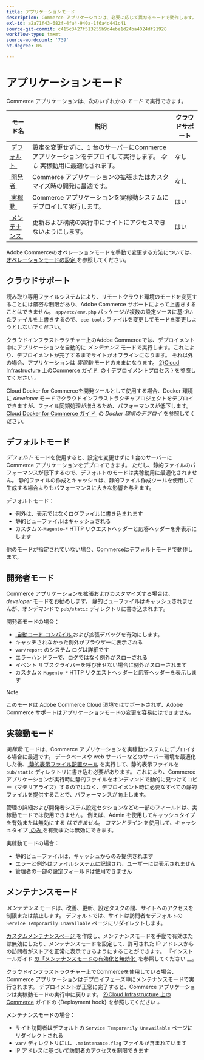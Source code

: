 ```yaml
---
title: アプリケーションモード
description: Commerce アプリケーションは、必要に応じて異なるモードで動作します。 使用可能なアプリケーションモードの詳細なリストを表示します。
exl-id: a2a71f43-682f-4fa4-940a-1f6a4d441c41
source-git-commit: c415c3427f513255b9d4ebe1d24ba4024df21928
workflow-type: tm+mt
source-wordcount: '739'
ht-degree: 0%

---
```


# アプリケーションモード

Commerce アプリケーションは、次のいずれかの _モード_ で実行できます。

| モード名 | 説明 | クラウドサポート |
| ------------------------ | ------------------- | ------------- |
| [&#x200B; デフォルト &#x200B;](#default-mode) | 設定を変更せずに、1 台のサーバーにCommerce アプリケーションをデプロイして実行します。 _なし_ 実稼動用に最適化されます。 | なし |
| [&#x200B; 開発者 &#x200B;](#developer-mode) | Commerce アプリケーションの拡張またはカスタマイズ時の開発に最適です。 | なし |
| [&#x200B; 実稼動 &#x200B;](#production-mode) | Commerce アプリケーションを実稼動システムにデプロイして実行します。 | はい |
| [&#x200B; メンテナンス &#x200B;](#maintenance-mode) | 更新および構成の実行中にサイトにアクセスできないようにします。 | はい |

Adobe Commerceのオペレーションモードを手動で変更する方法については、[&#x200B; オペレーションモードの設定 &#x200B;](../cli/set-mode.md) を参照してください。

## クラウドサポート

読み取り専用ファイルシステムにより、リモートクラウド環境のモードを変更することには厳密な制限があり、Adobe Commerce サポートによって上書きすることはできません。 `app/etc/env.php` パッケージが複数の設定ソースに基づいたファイルを上書きするので、`ece-tools` ファイルを変更してモードを変更しようとしないでください。

クラウドインフラストラクチャー上のAdobe Commerceでは、デプロイメント中にアプリケーションを自動的に _メンテナンス_ モードで実行します。これにより、デプロイメントが完了するまでサイトがオフラインになります。 それ以外の場合、アプリケーションは _実稼動_ モードのままになります。 [2&rbrace;Cloud Infrastructure 上のCommerce ガイド &#x200B;](https://experienceleague.adobe.com/docs/commerce-cloud-service/user-guide/develop/deploy/process.html?lang=ja#deploy-phase) の { デプロイメントプロセス } を参照してください _。_

Cloud Docker for Commerceを開発ツールとして使用する場合、Docker 環境に _developer_ モードでクラウドインフラストラクチャプロジェクトをデプロイできますが、ファイル同期処理が増えるため、パフォーマンスが低下します。 [Cloud Docker for Commerce ガイド &#x200B;](https://developer.adobe.com/commerce/cloud-tools/docker/deploy/#launch-mode) の _Docker 環境のデプロイ_ を参照してください。


## デフォルトモード

_デフォルト_ モードを使用すると、設定を変更せずに 1 台のサーバーにCommerce アプリケーションをデプロイできます。 ただし、静的ファイルのパフォーマンスが低下するので、デフォルトのモードは実稼動用に最適化されません。 静的ファイルの作成とキャッシュは、静的ファイル作成ツールを使用して生成する場合よりもパフォーマンスに大きな影響を与えます。

デフォルトモード：

- 例外は、表示ではなくログファイルに書き込まれます
- 静的ビューファイルはキャッシュされる
- カスタム `X-Magento-*` HTTP リクエストヘッダーと応答ヘッダーを非表示にします

他のモードが指定されていない場合、Commerceはデフォルトモードで動作します。

## 開発者モード

Commerce アプリケーションを拡張およびカスタマイズする場合は、_developer_ モードをお勧めします。 静的ビューファイルはキャッシュされませんが、オンデマンドで `pub/static` ディレクトリに書き込まれます。

開発者モードの場合：

- [&#x200B; 自動コード コンパイル &#x200B;](../cli/code-compiler.md) および拡張デバッグを有効にします。
- キャッチされなかった例外がブラウザーに表示される
- `var/report` のシステム ログは詳細です
- エラーハンドラーで、ログではなく例外がスローされる
- イベント サブスクライバーを呼び出せない場合に例外がスローされます
- カスタム `X-Magento-*` HTTP リクエストヘッダーと応答ヘッダーを表示します

>[!NOTE]
>
>このモードは Adobe Commerce Cloud 環境ではサポートされず、Adobe Commerce サポートはアプリケーションモードの変更を容易にはできません。

## 実稼動モード

_実稼動_ モードは、Commerce アプリケーションを実稼動システムにデプロイする場合に最適です。 データベースや web サーバーなどのサーバー環境を最適化した後、[&#x200B; 静的表示ファイル配置ツール &#x200B;](../cli/static-view-file-deployment.md) を実行して、静的表示ファイルを `pub/static` ディレクトリに書き込む必要があります。 これにより、Commerce アプリケーションが実行時に静的ファイルをオンデマンドで動的に見つけてコピー（マテリアライズ）するのではなく、デプロイメント時に必要なすべての静的ファイルを提供することで、パフォーマンスが向上します。

管理の詳細および開発者システム設定セクションなどの一部のフィールドは、実稼動モードでは使用できません。 例えば、Admin を使用してキャッシュタイプを有効または無効にする _はできません_。 _コマンドライン_ を使用して、キャッシュタイプ [&#x200B; のみ &#x200B;](../cli/manage-cache.md#config-cli-subcommands-cache-en) を有効または無効にできます。

実稼動モードの場合：

- 静的ビューファイルは、キャッシュからのみ提供されます
- エラーと例外はファイルシステムに記録され、ユーザーには表示されません
- 管理者の一部の設定フィールドは使用できません

## メンテナンスモード

_メンテナンス_ モードは、改善、更新、設定タスクの間、サイトへのアクセスを制限または禁止します。 デフォルトでは、サイトは訪問者をデフォルトの `Service Temporarily Unavailable` ページにリダイレクトします。

[&#x200B; カスタムメンテナンスページ &#x200B;](../../upgrade/troubleshooting/maintenance-mode-options.md) を作成し、メンテナンスモードを手動で有効または無効にしたり、メンテナンスモードを設定して、許可された IP アドレスからの訪問者がストアを正常に表示できるようにすることができます。 『インストールガイド [&#x200B; の「メンテナンスモードの有効化と無効化 &#x200B;](../../installation/tutorials/maintenance-mode.md) を参照してください __。

クラウドインフラストラクチャー上でCommerceを使用している場合、Commerce アプリケーションはデプロイフェーズ中にメンテナンスモードで実行されます。 デプロイメントが正常に完了すると、Commerce アプリケーションは実稼動モードの実行中に戻ります。 [2&rbrace;Cloud Infrastructure 上のCommerce](https://experienceleague.adobe.com/docs/commerce-cloud-service/user-guide/develop/deploy/best-practices.html?lang=ja#phase-5%3A-deployment-hooks) ガイドの {Deployment hook} を参照してください _。_

メンテナンスモードの場合：

- サイト訪問者はデフォルトの `Service Temporarily Unavailable` ページにリダイレクトされる
- `var/` ディレクトリには、`.maintenance.flag` ファイルが含まれています
- IP アドレスに基づいて訪問者のアクセスを制限できます
